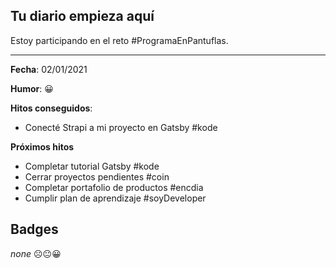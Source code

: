 ## **Tu diario empieza aquí**

Estoy participando en el reto #ProgramaEnPantuflas.

---

**Fecha**: 02/01/2021

**Humor**: 😀

**Hitos conseguidos**:
- Conecté Strapi a mi proyecto en Gatsby #kode

**Próximos hitos**
- Completar tutorial Gatsby #kode
- Cerrar proyectos pendientes #coin
- Completar portafolio de productos #encdia
- Cumplir plan de aprendizaje #soyDeveloper

## **Badges**

*none* ☹️😐😀
